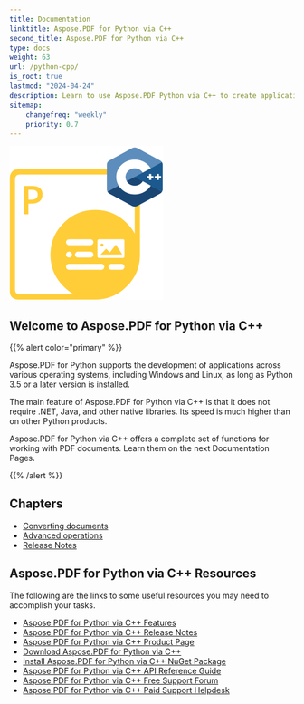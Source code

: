 ```yaml
---
title: Documentation
linktitle: Aspose.PDF for Python via C++
second_title: Aspose.PDF for Python via C++
type: docs
weight: 63
url: /python-cpp/
is_root: true
lastmod: "2024-04-24"
description: Learn to use Aspose.PDF Python via C++ to create applications for PDF document processing on any platform using Python. Browse tutorials, sample codes, and more.    
sitemap:
    changefreq: "weekly"
    priority: 0.7
---
```


![Aspose.PDF for Python via C++ logo image](aspose_pdf-for-python-cpp.png)

<h2>Welcome to Aspose.PDF for Python via C++</h2>

{{% alert color="primary" %}}

Aspose.PDF for Python supports the development of applications across various operating systems, including Windows and Linux, as long as Python 3.5 or a later version is installed.

The main feature of Aspose.PDF for Python via C++ is that it does not require .NET, Java, and other native libraries. Its speed is much higher than on other Python products.

Aspose.PDF for Python via C++ offers a complete set of functions for working with PDF documents. Learn them on the next Documentation Pages.

{{% /alert %}}

<h2>Chapters</h2>

- [Converting documents](/pdf/python-cpp/converting/)
- [Advanced operations](/pdf/python-cpp/advanced-operations/)
- [Release Notes](https://releases.aspose.com/pdf/pythoncpp/)

<h2>Aspose.PDF for Python via C++ Resources</h2>

The following are the links to some useful resources you may need to accomplish your tasks.

- [Aspose.PDF for Python via C++ Features](/pdf/python-cpp/key-features/)
- [Aspose.PDF for Python via C++ Release Notes](https://releases.aspose.com/pdf/pythoncpp/)
- [Aspose.PDF for Python via C++ Product Page](https://products.aspose.com/pdf/python-cpp/)
- [Download Aspose.PDF for Python via C++](https://pypi.org/project/aspose-pdf-cpp-for-python/)
- [Install Aspose.PDF for Python via C++ NuGet Package](https://www.nuget.org/packages/Aspose.PDF/)
- [Aspose.PDF for Python via C++ API Reference Guide](https://reference.aspose.com/pdf/python-cpp/)
- [Aspose.PDF for Python via C++ Free Support Forum](https://forum.aspose.com/c/pdf/10)
- [Aspose.PDF for Python via C++ Paid Support Helpdesk](https://helpdesk.aspose.com/)
